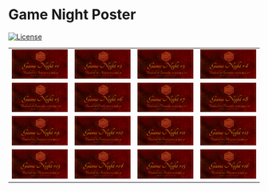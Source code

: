 
<!-- README.md is generated from README.Rmd. Please edit that file -->

# Game Night Poster

<!-- badges: start -->

[![License](https://img.shields.io/github/license/mcanouil/game-night)](LICENSE)
<!-- badges: end -->

<table>
<tr>
<td align="center">
<img alt="Poster for 2021-08-06 game night" src="thumbs/2021-08-06.png" width="100%" height="auto" />
</td>
<td align="center">
<img alt="Poster for 2021-08-27 game night" src="thumbs/2021-08-27.png" width="100%" height="auto" />
</td>
<td align="center">
<img alt="Poster for 2021-09-10 game night" src="thumbs/2021-09-10.png" width="100%" height="auto" />
</td>
<td align="center">
<img alt="Poster for 2021-09-17 game night" src="thumbs/2021-09-17.png" width="100%" height="auto" />
</td>
</tr>
<tr>
<td align="center">
<img alt="Poster for 2021-09-24 game night" src="thumbs/2021-09-24.png" width="100%" height="auto" />
</td>
<td align="center">
<img alt="Poster for 2021-10-16 game night" src="thumbs/2021-10-16.png" width="100%" height="auto" />
</td>
<td align="center">
<img alt="Poster for 2021-11-05 game night" src="thumbs/2021-11-05.png" width="100%" height="auto" />
</td>
<td align="center">
<img alt="Poster for 2021-11-12 game night" src="thumbs/2021-11-12.png" width="100%" height="auto" />
</td>
</tr>
<tr>
<td align="center">
<img alt="Poster for 2022-01-21 game night" src="thumbs/2022-01-21.png" width="100%" height="auto" />
</td>
<td align="center">
<img alt="Poster for 2022-02-04 game night" src="thumbs/2022-02-04.png" width="100%" height="auto" />
</td>
<td align="center">
<img alt="Poster for 2022-02-18 game night" src="thumbs/2022-02-18.png" width="100%" height="auto" />
</td>
<td align="center">
<img alt="Poster for 2022-03-11 game night" src="thumbs/2022-03-11.png" width="100%" height="auto" />
</td>
</tr>
<tr>
<td align="center">
<img alt="Poster for 2022-03-25 game night" src="thumbs/2022-03-25.png" width="100%" height="auto" />
</td>
<td align="center">
<img alt="Poster for 2022-04-15 game night" src="thumbs/2022-04-15.png" width="100%" height="auto" />
</td>
<td align="center">
<img alt="Poster for 2022-04-22 game night" src="thumbs/2022-04-22.png" width="100%" height="auto" />
</td>
<td align="center">
<a href="posters/2022-05-13"><img alt="Poster for 2022-05-13 game night" src="thumbs/2022-05-13.png" width="100%" height="auto" /></a>
</td>
</tr>
</table>
